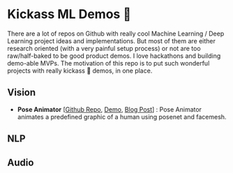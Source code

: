 # Kickass ML Demos 🤯

There are a lot of repos on Github with really cool Machine Learning / Deep Learning project ideas and implementations. But most of them are either research oriented (with a very painful setup process) or not are too raw/half-baked to be good product demos. I love hackathons and building demo-able MVPs. The motivation of this repo is to put such wonderful projects with really kickass 🤯 demos, in one place.

## Vision
- **Pose Animator** [[Github Repo](https://github.com/yemount/pose-animator), [Demo](https://pose-animator-demo.firebaseapp.com/camera.html), [Blog Post](https://blog.tensorflow.org/2020/05/pose-animator-open-source-tool-to-bring-svg-characters-to-life.html)] : Pose Animator animates a predefined graphic of a human using posenet and facemesh.

## NLP

## Audio
